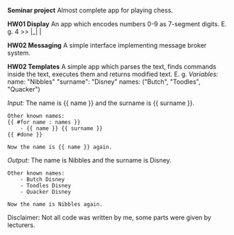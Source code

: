 **Seminar project**
Almost complete app for playing chess.

**HW01 Display**
An app which encodes numbers 0-9 as 7-segment digits.
E. g. 4 >> |_|
             |  

**HW02 Messaging**
A simple interface implementing message broker system.

**HW02 Templates**
A simple app which parses the text, finds commands inside the text, executes them and returns modified text.
E. g.
*Variables:*
name: "Nibbles"
"surname": "Disney"
names: ("Butch", "Toodles", "Quacker")

*Input:*
    The name is {{ name }} and the surname is {{ surname }}.
                
    Other known names:
    {{ #for name : names }}
        - {{ name }} {{ surname }}
    {{ #done }}
                
    Now the name is {{ name }} again.
    
*Output:*
The name is Nibbles and the surname is Disney.
                
    Other known names:
        - Butch Disney
        - Toodles Disney
        - Quacker Disney
                
    Now the name is Nibbles again.

Disclaimer: Not all code was written by me, some parts were given by lecturers.
